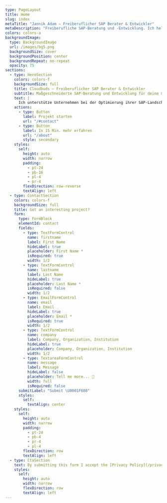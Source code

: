 ```yaml
---
type: PageLayout
title: Home
slug: index
metaTitle: "Jannik Adam – Freiberuflicher SAP Berater & Entwickler"
metaDescription: "Freiberufliche SAP-Beratung und -Entwicklung. Ich helfe Unternehmen, ihre Prozesse zu optimieren und moderne Anwendungen aufzubauen."
colors: colors-a
backgroundImage:
  type: BackgroundImage
  url: /images/bg5.png
  backgroundSize: cover
  backgroundPosition: center
  backgroundRepeat: no-repeat
  opacity: 75
sections:
  - type: HeroSection
    colors: colors-f
    backgroundSize: full
    title: Cloudbuds – Freiberuflicher SAP Berater & Entwickler
    subtitle: Maßgeschneiderte SAP-Beratung und Entwicklung für deine Geschäftsprozesse
    text: |
      Ich unterstütze Unternehmen bei der Optimierung ihrer SAP-Landschaft – von ABAP über Fiori bis zur Integration moderner Cloud-Lösungen.
    actions:
      - type: Button
        label: Projekt starten
        url: "/#contact"
      - type: Button
        label: In 15 Min. mehr erfahren
        url: "/about"
        style: secondary
    styles:
      self:
        height: auto
        width: narrow
        padding:
          - pt-24
          - pb-16
          - pl-4
          - pr-4
        flexDirection: row-reverse
        textAlign: left
  - type: ContactSection
    colors: colors-f
    backgroundSize: full
    title: Got an interesting project?
    form:
      type: FormBlock
      elementId: contact
      fields:
        - type: TextFormControl
          name: firstname
          label: First Name
          hideLabel: true
          placeholder: First Name *
          isRequired: true
          width: 1/2
        - type: TextFormControl
          name: lastname
          label: Last Name
          hideLabel: true
          placeholder: Last Name *
          isRequired: false
          width: 1/2
        - type: EmailFormControl
          name: email
          label: Email
          hideLabel: true
          placeholder: Email *
          isRequired: true
          width: 1/2
        - type: TextFormControl
          name: company
          label: Company, Organization, Institution
          hideLabel: true
          placeholder: Company, Organization, Institution
          width: 1/2
        - type: TextareaFormControl
          name: message
          label: Message
          hideLabel: false
          placeholder: Tell me more... 💬
          width: full
          isRequired: false
      submitLabel: "Submit \U0001F680"
      styles:
        self:
          textAlign: center
    styles:
      self:
        height: auto
        width: narrow
        padding:
          - pt-24
          - pb-4
          - pr-4
          - pl-4
        flexDirection: row
        textAlign: left
  - type: CtaSection
    text: By submitting this form I accept the [Privacy Policy](/privacy).
    styles:
      self:
        height: auto
        width: narrow
        flexDirection: row
        textAlign: left
---
```

